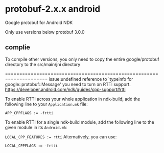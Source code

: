 # protobuf-2.x.x android


Google protobuf for Android NDK

Only use versions below protobuf 3.0.0

## complie
To compile other versions, you only need to copy the entire google/protobuf directory to the src/main/jni directory

=====================================================================
issue:undefined reference to `typeinfo for google::protobuf::Message'
you need to turn on RTTI support. 
https://developer.android.com/ndk/guides/cpp-support#rtti

To enable RTTI across your whole application in ndk-build, add the following line to your `Application.mk` file:

`
APP_CPPFLAGS := -frtti
`

To enable RTTI for a single ndk-build module, add the following line to the given module in its `Android.mk`:

`
LOCAL_CPP_FEATURES := rtti
`
Alternatively, you can use:

`
LOCAL_CPPFLAGS := -frtti
`
